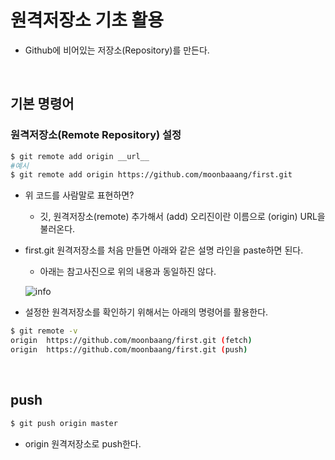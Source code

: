 # 원격저장소 기초 활용

* Github에 비어있는 저장소(Repository)를 만든다.

</br>

## 기본 명령어

### 원격저장소(Remote Repository) 설정

```bash
$ git remote add origin __url__
#예시
$ git remote add origin https://github.com/moonbaaang/first.git
```

* 위 코드를 사람말로 표현하면?

  * 깃, 원격저장소(remote) 추가해서 (add) 오리진이란 이름으로 (origin) URL을 불러온다.

* first.git 원격저장소를 처음 만들면 아래와 같은 설명 라인을 paste하면 된다. 

  * 아래는 참고사진으로 위의 내용과 동일하진 않다.

  ![info](../image/info.JPG)
  
* 설정한 원격저장소를 확인하기 위해서는 아래의 명령어를 활용한다.

```bash
$ git remote -v
origin  https://github.com/moonbaang/first.git (fetch)
origin  https://github.com/moonbaang/first.git (push)
```

</br>

## push

```bash
$ git push origin master
```

* origin 원격저장소로 push한다.